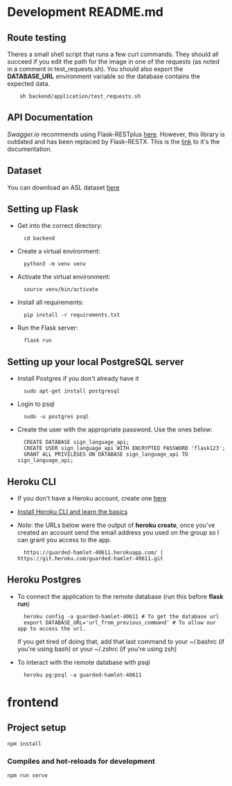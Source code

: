 # Development README.md

## Route testing

Theres a small shell script that runs a few curl commands. They should all succeed if you edit the
path for the image in one of the requests (as noted in a comment in test\_requests.sh). You should
also export the **DATABASE\_URL** environment variable so the database contains the expected data.

		sh backend/application/test_requests.sh

## API Documentation

*Swagger.io* recommends using Flask-RESTplus [here](https://swagger.io/blog/api-development/swagger-annotation-libraries/). 
However, this library is outdated and has been replaced by Flask-RESTX. This is the 
[link](https://flask-restx.readthedocs.io/en/latest/quickstart.html#) to it's the documentation.

## Dataset

You can download an ASL dataset [here](https://www.kaggle.com/datasets/grassknoted/asl-alphabet?resource=download)

## Setting up Flask

- Get into the correct directory:

		cd backend

- Create a virtual environment:

		python3 -m venv venv

- Activate the virtual environment:

		source venv/bin/activate

- Install all requirements:

		pip install -r requirements.txt

- Run the Flask server:

		flask run

## Setting up your local PostgreSQL server

- Install Postgres if you don't already have it

		sudo apt-get install postgresql

- Login to psql
			
		sudo -u postgres psql

- Create the user with the appropriate password. Use the ones below:

		CREATE DATABASE sign_language_api;
		CREATE USER sign_language_api WITH ENCRYPTED PASSWORD 'flask123';
		GRANT ALL PRIVILEGES ON DATABASE sign_language_api TO sign_language_api;

## Heroku CLI

- If you don't have a Heroku account, create one [here](https://www.heroku.com)

- [Install Heroku CLI and learn the basics](https://devcenter.heroku.com/articles/heroku-cli)

- _Note_: the URLs below were the output of **heroku create**, once you've created an account send
	the email address you used on the group so I can grant you access to the app.

		https://guarded-hamlet-40611.herokuapp.com/ | https://git.heroku.com/guarded-hamlet-40611.git

## Heroku Postgres

- To connect the application to the remote database (run this before **flask run**)

		heroku config -a guarded-hamlet-40611 # To get the database url
		export DATABASE_URL='url_from_previous_command' # To allow our app to access the url.

	If you get tired of doing that, add that last command to your ~/.bashrc (if you're using bash) 
	or your ~/.zshrc (if you're using zsh)
	

- To interact with the remote database with psql

		heroku pg:psql -a guarded-hamlet-40611
		
# frontend

## Project setup
```
npm install
```

### Compiles and hot-reloads for development
```
npm run serve
```
	
